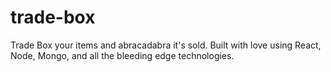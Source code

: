 # trade-box
Trade Box your items and abracadabra it's sold. Built with love using React, Node, Mongo, and all the bleeding edge technologies.
